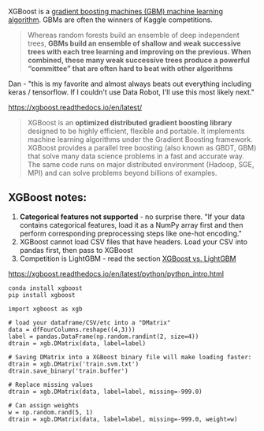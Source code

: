 XGBoost is a [gradient boosting machines (GBM) machine learning algorithm](http://uc-r.github.io/gbm_regression). GBMs are often the winners of Kaggle competitions.
> Whereas random forests build an ensemble of deep independent trees, **GBMs build an ensemble of shallow and weak successive trees with each tree learning and improving on the previous. When combined, these many weak successive trees produce a powerful “committee” that are often hard to beat with other algorithms**

Dan - "this is my favorite and almost always beats out everything including keras / tensorflow. If I couldn't use Data Robot, I'll use this most likely next."

https://xgboost.readthedocs.io/en/latest/
> XGBoost is an **optimized distributed gradient boosting library** designed to be highly efficient, flexible and portable. It implements machine learning algorithms under the Gradient Boosting framework. XGBoost provides a parallel tree boosting (also known as GBDT, GBM) that solve many data science problems in a fast and accurate way. The same code runs on major distributed environment (Hadoop, SGE, MPI) and can solve problems beyond billions of examples.

## XGBoost notes:
1. **Categorical features not supported** - no surprise there. "If your data contains categorical features, load it as a NumPy array first and then perform corresponding preprocessing steps like one-hot encoding."
2. XGBoost cannot load CSV files that have headers. Load your CSV into pandas first, then pass to XGBoost
3. Competition is LightGBM - read the section [XGBoost vs. LightGBM](https://towardsdatascience.com/build-xgboost-lightgbm-models-on-large-datasets-what-are-the-possible-solutions-bf882da2c27d)

https://xgboost.readthedocs.io/en/latest/python/python_intro.html

~~~
conda install xgboost
pip install xgboost

import xgboost as xgb 

# load your dataframe/CSV/etc into a "DMatrix"
data = dfFourColumns.reshape((4,3)))
label = pandas.DataFrame(np.random.randint(2, size=4))
dtrain = xgb.DMatrix(data, label=label)

# Saving DMatrix into a XGBoost binary file will make loading faster:
dtrain = xgb.DMatrix('train.svm.txt')
dtrain.save_binary('train.buffer')

# Replace missing values
dtrain = xgb.DMatrix(data, label=label, missing=-999.0)

# Can assign weights
w = np.random.rand(5, 1)
dtrain = xgb.DMatrix(data, label=label, missing=-999.0, weight=w)

~~~

